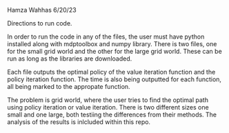Hamza Wahhas
6/20/23

Directions to run code.


In order to run the code in any of the files, the user must have python installed along with mdptoolbox and numpy library.
There is two files, one for the small grid world and the other for the large grid world. These can be run as long as the libraries are downloaded. 


Each file outputs the optimal policy of the value iteration function and the policy iteration function. The time is also being outputted for each function, all being marked to the appropate function.


The problem is grid world, where the user tries to find the optimal path using policy iteration or value iteration. There is two different sizes one small and one large, both testiing the differences from their methods. The analysis of the results is inlcluded within this repo.
